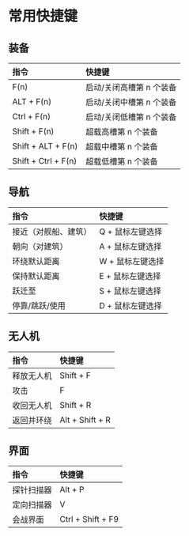 # 常用快捷键

## 装备

| 指令                  | 快捷键                   |
| :-------------------- | :----------------------- |
| F\(n\)                | 启动/关闭高槽第 n 个装备 |
| ALT + F\(n\)          | 启动/关闭中槽第 n 个装备 |
| Ctrl + F\(n\)         | 启动/关闭低槽第 n 个装备 |
| Shift + F\(n\)        | 超载高槽第 n 个装备      |
| Shift + ALT + F\(n\)  | 超载中槽第 n 个装备      |
| Shift + Ctrl + F\(n\) | 超载低槽第 n 个装备      |

## 导航

| 指令                 | 快捷键           |
| :------------------- | :--------------- |
| 接近（对舰船、建筑） | Q + 鼠标左键选择 |
| 朝向（对建筑）       | A + 鼠标左键选择 |
| 环绕默认距离         | W + 鼠标左键选择 |
| 保持默认距离         | E + 鼠标左键选择 |
| 跃迁至               | S + 鼠标左键选择 |
| 停靠/跳跃/使用       | D + 鼠标左键选择 |

## 无人机

| 指令       | 快捷键          |
| :--------- | :-------------- |
| 释放无人机 | Shift + F       |
| 攻击       | F               |
| 收回无人机 | Shift + R       |
| 返回并环绕 | Alt + Shift + R |

## 界面

| 指令       | 快捷键            |
| :--------- | :---------------- |
| 探针扫描器 | Alt + P           |
| 定向扫描器 | V                 |
| 会战界面   | Ctrl + Shift + F9 |
